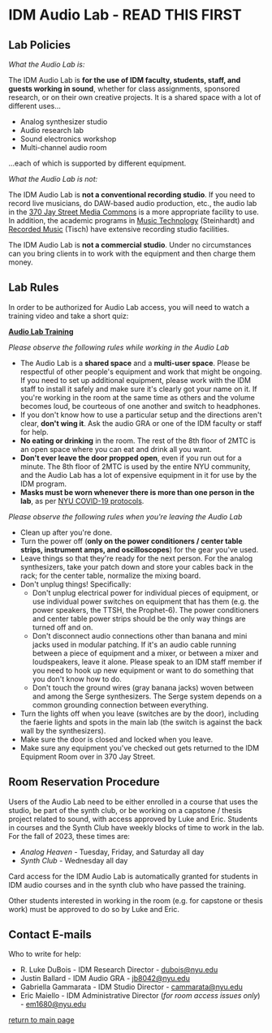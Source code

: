 # IDM Audio Lab - READ THIS FIRST

## Lab Policies

*What the Audio Lab is:*

The IDM Audio Lab is **for the use of IDM faculty, students, staff, and guests working in sound**, whether for class assignments, sponsored research, or on their own creative projects. It is a shared space with a lot of different uses...

- Analog synthesizer studio
- Audio research lab
- Sound electronics workshop
- Multi-channel audio room

...each of which is supported by different equipment.

*What the Audio Lab is not:*

The IDM Audio Lab is **not a conventional recording studio**. If you need to record live musicians, do DAW-based audio production, etc., the audio lab in the [370 Jay Street Media Commons](https://www.nyu.edu/life/campus-resources/370-jay-street.html) is a more appropriate facility to use. In addition, the academic programs in [Music Technology](https://steinhardt.nyu.edu/programs/music-technology) (Steinhardt) and [Recorded Music](https://tisch.nyu.edu/clive-davis-institute) (Tisch) have extensive recording studio facilities.

The IDM Audio Lab is **not a commercial studio**. Under no circumstances can you bring clients in to work with the equipment and then charge them money.

## Lab Rules

In order to be authorized for Audio Lab access, you will need to watch a training video and take a short quiz:

[**Audio Lab Training**](https://forms.gle/at61oDq4ye7tUwhNA)

*Please observe the following rules while working in the Audio Lab*

- The Audio Lab is a **shared space** and a **multi-user space**. Please be respectful of other people's equipment and work that might be ongoing. If you need to set up additional equipment, please work with the IDM staff to install it safely and make sure it's clearly got your name on it. If you're working in the room at the same time as others and the volume becomes loud, be courteous of one another and switch to headphones.
- If you don't know how to use a particular setup and the directions aren't clear, **don't wing it**. Ask the audio GRA or one of the IDM faculty or staff for help.
- **No eating or drinking** in the room. The rest of the 8th floor of 2MTC is an open space where you can eat and drink all you want.
- **Don't ever leave the door propped open**, even if you run out for a minute. The 8th floor of 2MTC is used by the entire NYU community, and the Audio Lab has a lot of expensive equipment in it for use by the IDM program.
- **Masks must be worn whenever there is more than one person in the lab**, as per [NYU COVID-19 protocols](https://www.nyu.edu/life/safety-health-wellness/coronavirus-information/safety-and-health/protective-equipment.html#:~:text=Continuing%20through%20the%202021%2D22,%2Dsponsored%20activities%20off%2Dcampus.).

*Please observe the following rules when you're leaving the Audio Lab*

- Clean up after you're done.
- Turn the power off (**only on the power conditioners / center table strips, instrument amps, and oscilloscopes**) for the gear you've used.
- Leave things so that they're ready for the next person. For the analog synthesizers, take your patch down and store your cables back in the rack; for the center table, normalize the mixing board.
- Don't unplug things! Specifically:
    - Don't unplug electrical power for individual pieces of equipment, or use individual power switches on equipment that has them (e.g. the power speakers, the TTSH, the Prophet-6). The power conditioners and center table power strips should be the only way things are turned off and on.
    - Don't disconnect audio connections other than banana and mini jacks used in modular patching. If it's an audio cable running between a piece of equipment and a mixer, or between a mixer and loudspeakers, leave it alone. Please speak to an IDM staff member if you need to hook up new equipment or want to do something that you don't know how to do.
    - Don't touch the ground wires (gray banana jacks) woven between and among the Serge synthesizers. The Serge system depends on a common grounding connection between everything.
- Turn the lights off when you leave (switches are by the door), including the faerie lights and spots in the main lab (the switch is against the back wall by the synthesizers).
- Make sure the door is closed and locked when you leave.
- Make sure any equipment you've checked out gets returned to the IDM Equipment Room over in 370 Jay Street.

## Room Reservation Procedure

Users of the Audio Lab need to be either enrolled in a course that uses the studio, be part of the synth club, or be working on a capstone / thesis project related to sound, with access approved by Luke and Eric. Students in courses and the Synth Club have weekly blocks of time to work in the lab. For the fall of 2023, these times are:

- *Analog Heaven* - Tuesday, Friday, and Saturday all day
- *Synth Club* - Wednesday all day

Card access for the IDM Audio Lab is automatically granted for students in IDM audio courses and in the synth club who have passed the training. 

Other students interested in working in the room (e.g. for capstone or thesis work) must be approved to do so by Luke and Eric.

## Contact E-mails

Who to write for help:

- R. Luke DuBois - IDM Research Director - dubois@nyu.edu
- Justin Ballard - IDM Audio GRA - jb8042@nyu.edu
- Gabriella Gammarata - IDM Studio Director - cammarata@nyu.edu
- Eric Maiello - IDM Administrative Director (*for room access issues only*) - em1680@nyu.edu

[return to main page](./index.md)
